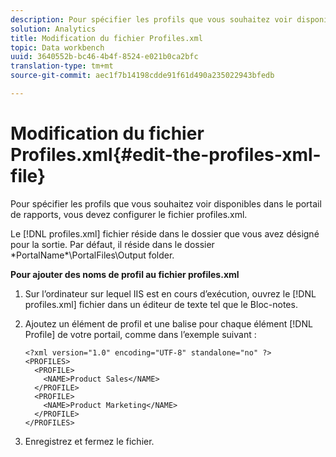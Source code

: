 ```yaml
---
description: Pour spécifier les profils que vous souhaitez voir disponibles dans le portail de rapports, vous devez configurer le fichier profiles.xml.
solution: Analytics
title: Modification du fichier Profiles.xml
topic: Data workbench
uuid: 3640552b-bc46-4b4f-8524-e021b0ca2bfc
translation-type: tm+mt
source-git-commit: aec1f7b14198cdde91f61d490a235022943bfedb

---
```



# Modification du fichier Profiles.xml{#edit-the-profiles-xml-file}

Pour spécifier les profils que vous souhaitez voir disponibles dans le portail de rapports, vous devez configurer le fichier profiles.xml.

Le [!DNL profiles.xml] fichier réside dans le dossier que vous avez désigné pour la sortie. Par défaut, il réside dans le dossier \*PortalName*\PortalFiles\Output folder.

**Pour ajouter des noms de profil au fichier profiles.xml**

1. Sur l’ordinateur sur lequel IIS est en cours d’exécution, ouvrez le [!DNL profiles.xml] fichier dans un éditeur de texte tel que le Bloc-notes.
1. Ajoutez un élément de profil et une balise pour chaque élément [!DNL Profile] de votre portail, comme dans l’exemple suivant :

   ```
   <?xml version="1.0" encoding="UTF-8" standalone="no" ?>
   <PROFILES>
     <PROFILE>
       <NAME>Product Sales</NAME>
     </PROFILE>
     <PROFILE>
       <NAME>Product Marketing</NAME>
     </PROFILE>
   </PROFILES>
   ```

1. Enregistrez et fermez le fichier.
